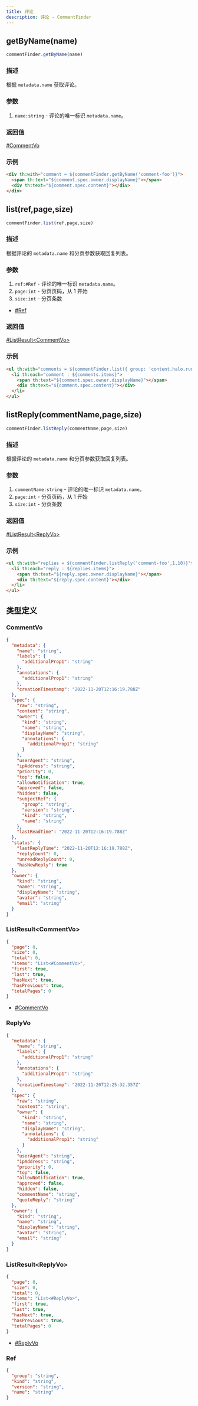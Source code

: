 ```yaml
---
title: 评论
description: 评论 - CommentFinder
---
```


## getByName(name)

```js
commentFinder.getByName(name)
```

### 描述

根据 `metadata.name` 获取评论。

### 参数

1. `name:string` - 评论的唯一标识 `metadata.name`。

### 返回值

[#CommentVo](#commentvo)

### 示例

```html
<div th:with="comment = ${commentFinder.getByName('comment-foo')}">
  <span th:text="${comment.spec.owner.displayName}"></span>
  <div th:text="${comment.spec.content}"></div>
</div>
```

## list(ref,page,size)

```js
commentFinder.list(ref,page,size)
```

### 描述

根据评论的 `metadata.name` 和分页参数获取回复列表。

### 参数

1. `ref:#Ref` - 评论的唯一标识 `metadata.name`。
2. `page:int` - 分页页码，从 1 开始
3. `size:int` - 分页条数

- [#Ref](#ref)

### 返回值

[#ListResult<CommentVo\>](#listresultcommentvo)

### 示例

```html
<ul th:with="comments = ${commentFinder.list({ group: 'content.halo.run', version: 'v1alpha1', kind: 'Post', name: 'post-foo' },1,10)}">
  <li th:each="comment : ${comments.items}">
    <span th:text="${comment.spec.owner.displayName}"></span>
    <div th:text="${comment.spec.content}"></div>
  </li>
</ul>
```

## listReply(commentName,page,size)

```js
commentFinder.listReply(commentName,page,size)
```

### 描述

根据评论的 `metadata.name` 和分页参数获取回复列表。

### 参数

1. `commentName:string` - 评论的唯一标识 `metadata.name`。
1. `page:int` - 分页页码，从 1 开始
2. `size:int` - 分页条数

### 返回值

[#ListResult<ReplyVo\>](#listresultreplyvo)

### 示例

```html
<ul th:with="replies = ${commentFinder.listReply('comment-foo',1,10)}">
  <li th:each="reply : ${replies.items}">
    <span th:text="${reply.spec.owner.displayName}"></span>
    <div th:text="${reply.spec.content}"></div>
  </li>
</ul>
```

## 类型定义

### CommentVo

```json title="CommentVo"
{
  "metadata": {
    "name": "string",
    "labels": {
      "additionalProp1": "string"
    },
    "annotations": {
      "additionalProp1": "string"
    },
    "creationTimestamp": "2022-11-20T12:16:19.788Z"
  },
  "spec": {
    "raw": "string",
    "content": "string",
    "owner": {
      "kind": "string",
      "name": "string",
      "displayName": "string",
      "annotations": {
        "additionalProp1": "string"
      }
    },
    "userAgent": "string",
    "ipAddress": "string",
    "priority": 0,
    "top": false,
    "allowNotification": true,
    "approved": false,
    "hidden": false,
    "subjectRef": {
      "group": "string",
      "version": "string",
      "kind": "string",
      "name": "string"
    },
    "lastReadTime": "2022-11-20T12:16:19.788Z"
  },
  "status": {
    "lastReplyTime": "2022-11-20T12:16:19.788Z",
    "replyCount": 0,
    "unreadReplyCount": 0,
    "hasNewReply": true
  },
  "owner": {
    "kind": "string",
    "name": "string",
    "displayName": "string",
    "avatar": "string",
    "email": "string"
  }
}
```

### ListResult<CommentVo\>

```json title="ListResult<CommentVo>"
{
  "page": 0,
  "size": 0,
  "total": 0,
  "items": "List<#CommentVo>",
  "first": true,
  "last": true,
  "hasNext": true,
  "hasPrevious": true,
  "totalPages": 0
}
```

- [#CommentVo](#commentvo)

### ReplyVo

```json title="ReplyVo"
{
  "metadata": {
    "name": "string",
    "labels": {
      "additionalProp1": "string"
    },
    "annotations": {
      "additionalProp1": "string"
    },
    "creationTimestamp": "2022-11-20T12:25:32.357Z"
  },
  "spec": {
    "raw": "string",
    "content": "string",
    "owner": {
      "kind": "string",
      "name": "string",
      "displayName": "string",
      "annotations": {
        "additionalProp1": "string"
      }
    },
    "userAgent": "string",
    "ipAddress": "string",
    "priority": 0,
    "top": false,
    "allowNotification": true,
    "approved": false,
    "hidden": false,
    "commentName": "string",
    "quoteReply": "string"
  },
  "owner": {
    "kind": "string",
    "name": "string",
    "displayName": "string",
    "avatar": "string",
    "email": "string"
  }
}
```

### ListResult<ReplyVo\>

```json title="ListResult<ReplyVo>"
{
  "page": 0,
  "size": 0,
  "total": 0,
  "items": "List<#ReplyVo>",
  "first": true,
  "last": true,
  "hasNext": true,
  "hasPrevious": true,
  "totalPages": 0
}
```

- [#ReplyVo](#replyvo)

### Ref

```json title="Ref"
{
  "group": "string",
  "kind": "string",
  "version": "string",
  "name": "string"
}
```
